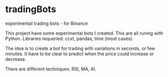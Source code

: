 # tradingBots
experimental trading bots - for Binance

This project have some experimental bots I created.
This are all runing with Python. 
Libraries requeried: ccxt, pandas, time (most cases).

The idea is to create a bot for trading with variations in seconds, or few minutes. 
It have to be clear to predict when the price could increase or decrease.

There are different techniques: RSI, MA, AI.
